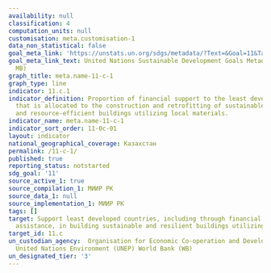 ```yaml
---
availability: null
classification: 4
computation_units: null
customisation: meta.customisation-1
data_non_statistical: false
goal_meta_link: 'https://unstats.un.org/sdgs/metadata/?Text=&Goal=11&Target= '
goal_meta_link_text: United Nations Sustainable Development Goals Metadata (PDF 4.0
  MB)
graph_title: meta.name-11-c-1
graph_type: line
indicator: 11.c.1
indicator_definition: Proportion of financial support to the least developed countries
  that is allocated to the construction and retrofitting of sustainable, resilient
  and resource-efficient buildings utilizing local materials.
indicator_name: meta.name-11-c-1
indicator_sort_order: 11-0c-01
layout: indicator
national_geographical_coverage: Казахстан
permalink: /11-c-1/
published: true
reporting_status: notstarted
sdg_goal: '11'
source_active_1: true
source_compilation_1: МИИР РК
source_data_1: null
source_implementation_1: МИИР РК
tags: []
target: Support least developed countries, including through financial and technical
  assistance, in building sustainable and resilient buildings utilizing local materials
target_id: 11.c
un_custodian_agency:  Organisation for Economic Co-operation and Development (OECD)
  United Nations Environment (UNEP) World Bank (WB)
un_designated_tier: '3'
---
```

